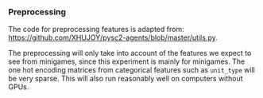 ### Preprocessing
The code for preprocessing features is adapted from: https://github.com/XHUJOY/pysc2-agents/blob/master/utils.py.

The preprocessing will only take into account of the features we expect to see from minigames, since this experiment
is mainly for minigames.
The one hot encoding matrices from categorical features such as `unit_type` will be very sparse.
This will also run reasonably well on computers without GPUs.
